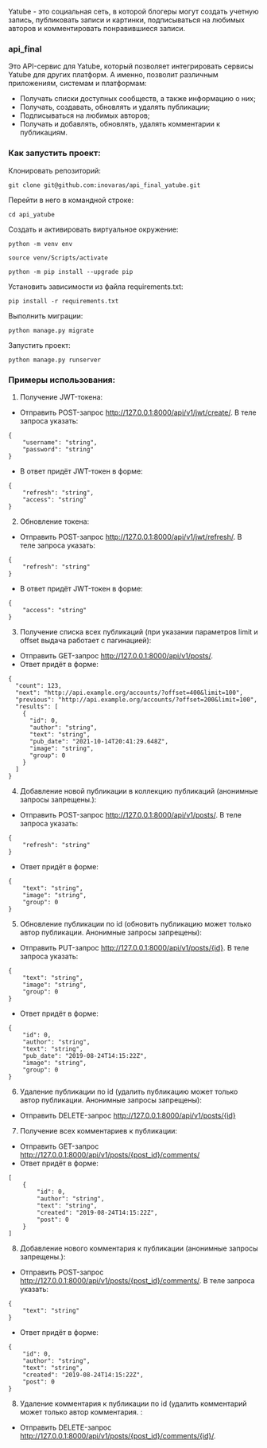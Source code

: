 Yatube - это социальная сеть, в которой блогеры могут создать учетную запись, публиковать записи и картинки, подписываться на любимых авторов и комментировать понравившиеся записи. 
### api_final 
Это API-сервис для Yatube, который позволяет интегрировать сервисы Yatube для других платформ. А именно, позволит различным приложениям, системам и платформам:
- Получать списки доступных сообществ, а также информацию о них;
- Получать, создавать, обновлять и удалять публикации;
- Подписываться на любимых авторов;
- Получать и добавлять, обновлять, удалять комментарии к публикациям.

### Как запустить проект:

Клонировать репозиторий:

```
git clone git@github.com:inovaras/api_final_yatube.git
```

Перейти в него в командной строке:
```
cd api_yatube
```

Cоздать и активировать виртуальное окружение:

```
python -m venv env
```

```
source venv/Scripts/activate
```

```
python -m pip install --upgrade pip
```

Установить зависимости из файла requirements.txt:

```
pip install -r requirements.txt
```

Выполнить миграции:

```
python manage.py migrate
```

Запустить проект:

```
python manage.py runserver
```
### Примеры использования:
1) Получение JWT-токена:
* Отправить POST-запрос http://127.0.0.1:8000/api/v1/jwt/create/. В теле запроса указать:
```
{
    "username": "string",
    "password": "string"
}
```
* В ответ придёт JWT-токен в форме:

```commandline
{
    "refresh": "string",
    "access": "string"
}
```
2) Обновление токена:
* Отправить POST-запрос http://127.0.0.1:8000/api/v1/jwt/refresh/. В теле запроса указать:
```
{
    "refresh": "string"
}
```
* В ответ придёт JWT-токен в форме:

```commandline
{
    "access": "string"
}
```
3) Получение списка всех публикаций (при указании параметров limit и offset выдача работает с пагинацией):

* Отправить GET-запрос http://127.0.0.1:8000/api/v1/posts/.
* Ответ придёт в форме:

```
{
  "count": 123,
  "next": "http://api.example.org/accounts/?offset=400&limit=100",
  "previous": "http://api.example.org/accounts/?offset=200&limit=100",
  "results": [
    {
      "id": 0,
      "author": "string",
      "text": "string",
      "pub_date": "2021-10-14T20:41:29.648Z",
      "image": "string",
      "group": 0
    }
  ]
}
```
4) Добавление новой публикации в коллекцию публикаций (aнонимные запросы запрещены.):

* Отправить POST-запрос http://127.0.0.1:8000/api/v1/posts/. В теле запроса указать:
```
{
    "refresh": "string"
}
```
* Ответ придёт в форме:

```
{
    "text": "string",
    "image": "string",
    "group": 0
}
```

5) Обновление публикации по id (обновить публикацию может только автор публикации. Анонимные запросы запрещены):

* Отправить PUT-запрос http://127.0.0.1:8000/api/v1/posts/{id}. В теле запроса указать:
```
{
    "text": "string",
    "image": "string",
    "group": 0
}
```
* Ответ придёт в форме:

```
{
    "id": 0,
    "author": "string",
    "text": "string",
    "pub_date": "2019-08-24T14:15:22Z",
    "image": "string",
    "group": 0
}
```
6) Удаление публикации по id (удалить публикацию может только автор публикации. Анонимные запросы запрещены):

* Отправить DELETE-запрос http://127.0.0.1:8000/api/v1/posts/{id}

7) Получение всех комментариев к публикации:

* Отправить GET-запрос http://127.0.0.1:8000/api/v1/posts/{post_id}/comments/
* Ответ придёт в форме:
```
[
    {
        "id": 0,
        "author": "string",
        "text": "string",
        "created": "2019-08-24T14:15:22Z",
        "post": 0
    }
]
```
8) Добавление нового комментария к публикации (aнонимные запросы запрещены.):

* Отправить POST-запрос http://127.0.0.1:8000/api/v1/posts/{post_id}/comments/. В теле запроса указать:
```
{
    "text": "string"
}
```
* Ответ придёт в форме:

```
{
    "id": 0,
    "author": "string",
    "text": "string",
    "created": "2019-08-24T14:15:22Z",
    "post": 0
}
```

8) Удаление комментария к публикации по id (удалить комментарий может только автор комментария. :

* Отправить DELETE-запрос http://127.0.0.1:8000/api/v1/posts/{post_id}/comments/{id}/.
